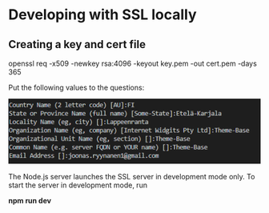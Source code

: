 # Developing with SSL locally

## Creating a key and cert file

openssl req -x509 -newkey rsa:4096 -keyout key.pem -out cert.pem -days 365

Put the following values to the questions:

![](local_ssl.png)

The Node.js server launches the SSL server in development mode only. To start the server in development mode, run

**npm run dev**
